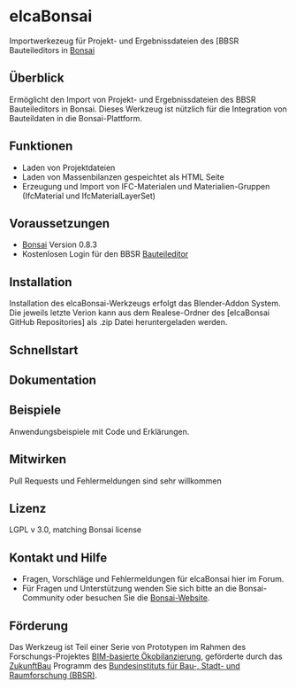 # elcaBonsai
Importwerkezeug für Projekt- und Ergebnissdateien des [BBSR Bauteileditors in [Bonsai](bonsai.org) 


## Überblick
Ermöglicht den Import von Projekt- und Ergebnissdateien des BBSR Bauteileditors in Bonsai. Dieses Werkzeug ist nützlich für die Integration von Bauteildaten in die Bonsai-Plattform.


## Funktionen
- Laden von Projektdateien  
- Laden von Massenbilanzen gespeichtet als HTML Seite  
- Erzeugung und Import von IFC-Materialen und Materialien-Gruppen (IfcMaterial und IfcMaterialLayerSet)

## Voraussetzungen
- [Bonsai](https://bonsai.org) Version 0.8.3
- Kostenlosen Login für den BBSR [Bauteileditor](https://bauteleditor.de)


## Installation
Installation des elcaBonsai-Werkzeugs erfolgt das Blender-Addon System. 
Die jeweils letzte Verion kann aus dem Realese-Ordner des [elcaBonsai GitHub Repositories] als .zip Datei heruntergeladen werden.

## Schnellstart

## Dokumentation

## Beispiele
Anwendungsbeispiele mit Code und Erklärungen.


## Mitwirken
Pull Requests und Fehlermeldungen sind sehr willkommen

## Lizenz
LGPL v 3.0, matching Bonsai license

## Kontakt und Hilfe
- Fragen, Vorschläge und Fehlermeldungen für elcaBonsai hier im Forum.
- Für Fragen und Unterstützung wenden Sie sich bitte an die Bonsai-Community oder besuchen Sie die [Bonsai-Website](https://bonsai.org).

## Förderung
Das Werkzeug ist Teil einer Serie von Prototypen im Rahmen des Forschungs-Projektes [BIM-basierte Ökobilanzierung](https://www.zukunftbau.de/projekte/forschungsfoerderung/1008187-2429), geförderte durch das [ZukunftBau](https://www.zukunftbau.de/) Programm des [Bundesinstituts für Bau-, Stadt- und Raumforschung (BBSR)](https://www.bbsr.bund.de/).